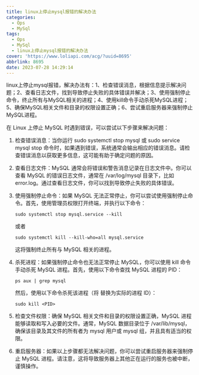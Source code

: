 ```yaml
---
title: linux上停止mysql报错的解决办法
categories:
  - Ops
  - MySql
tags:
  - Ops
  - MySql
  - linux上停止mysql报错的解决办法
cover: 'https://www.loliapi.com/acg/?uuid=8695'
abbrlink: 8695
date: 2023-07-28 14:29:14
---
```


linux上停止mysql报错，解决办法有：1、检查错误消息，根据信息提示解决问题；2、查看日志文件，找到导致停止失败的具体错误并解决；3、使用强制停止命令，终止所有与MySQL相关的进程；4、使用kill命令手动杀死MySQL进程；5、确保MySQL相关文件和目录的权限设置正确；6、尝试重启服务器来强制停止MySQL进程。

在 Linux 上停止 MySQL 时遇到错误，可以尝试以下步骤来解决问题：

1. 检查错误消息：当你运行 sudo systemctl stop mysql 或 sudo service mysql stop 命令时，如果遇到错误，系统通常会输出相应的错误消息。请检查错误消息以获取更多信息，这可能有助于确定问题的原因。

2. 查看日志文件：MySQL 通常会将错误和警告消息记录在日志文件中。你可以查看 MySQL 的错误日志文件，通常在 /var/log/mysql 目录下，比如 error.log。通过查看日志文件，你可以找到导致停止失败的具体错误。

3. 使用强制停止命令：如果 MySQL 无法正常停止，你可以尝试使用强制停止命令。首先，使用管理员权限打开终端，并执行以下命令：

    ```shell
    sudo systemctl stop mysql.service --kill
    ```

    或者

    ```shell
    sudo systemctl kill --kill-who=all mysql.service
    ```

    这将强制终止所有与 MySQL 相关的进程。

4. 杀死进程：如果强制停止命令也无法正常停止 MySQL，你可以使用 kill 命令手动杀死 MySQL 进程。首先，使用以下命令查找 MySQL 进程的 PID：

    ```shell
    ps aux | grep mysql
    ```

    然后，使用以下命令杀死该进程（将 <PID> 替换为实际的进程 ID）：

    ```shell
    sudo kill <PID>
    ```

5. 检查文件权限：确保 MySQL 相关文件和目录的权限设置正确，MySQL 进程能够读取和写入必要的文件。通常，MySQL 数据目录位于 /var/lib/mysql，确保该目录及其文件的所有者为 mysql 用户或 mysql 组，并且具有适当的权限。

6. 重启服务器：如果以上步骤都无法解决问题，你可以尝试重启服务器来强制停止 MySQL 进程。请注意，这将导致服务器上其他正在运行的服务也被中断，谨慎操作。

